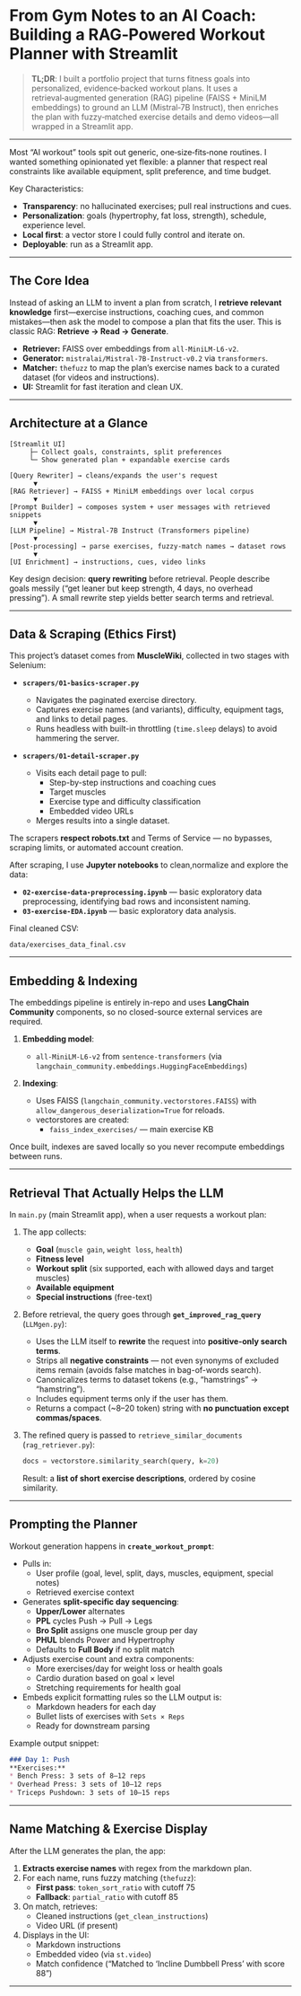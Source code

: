 # From Gym Notes to an AI Coach: Building a RAG‑Powered Workout Planner with Streamlit

> **TL;DR**: I built a portfolio project that turns fitness goals into personalized, evidence‑backed workout plans. It uses a retrieval‑augmented generation (RAG) pipeline (FAISS + MiniLM embeddings) to ground an LLM (Mistral‑7B Instruct), then enriches the plan with fuzzy‑matched exercise details and demo videos—all wrapped in a Streamlit app.

---

Most “AI workout” tools spit out generic, one‑size‑fits‑none routines. I wanted something opinionated yet flexible: a planner that respect real constraints like available equipment, split preference, and time budget. 

Key Characteristics:
- **Transparency**: no hallucinated exercises; pull real instructions and cues.
- **Personalization**: goals (hypertrophy, fat loss, strength), schedule, experience level.
- **Local first**: a vector store I could fully control and iterate on.
- **Deployable**: run as a Streamlit app.

---

## The Core Idea

Instead of asking an LLM to invent a plan from scratch, I **retrieve relevant knowledge** first—exercise instructions, coaching cues, and common mistakes—then ask the model to compose a plan that fits the user. This is classic RAG: **Retrieve → Read → Generate**.

- **Retriever:** FAISS over embeddings from `all‑MiniLM‑L6‑v2`.
- **Generator:** `mistralai/Mistral‑7B‑Instruct‑v0.2` via `transformers`.
- **Matcher:** `thefuzz` to map the plan’s exercise names back to a curated dataset (for videos and instructions).
- **UI:** Streamlit for fast iteration and clean UX.

---

## Architecture at a Glance

```
[Streamlit UI]
     ├─ Collect goals, constraints, split preferences
     └─ Show generated plan + expandable exercise cards

[Query Rewriter] → cleans/expands the user's request
      ▼
[RAG Retriever] → FAISS + MiniLM embeddings over local corpus
      ▼
[Prompt Builder] → composes system + user messages with retrieved snippets
      ▼
[LLM Pipeline] → Mistral‑7B Instruct (Transformers pipeline)
      ▼
[Post‑processing] → parse exercises, fuzzy‑match names → dataset rows
      ▼
[UI Enrichment] → instructions, cues, video links
```

Key design decision: **query rewriting** before retrieval. People describe goals messily (“get leaner but keep strength, 4 days, no overhead pressing”). A small rewrite step yields better search terms and retrieval.

---

## Data & Scraping (Ethics First)

This project’s dataset comes from **MuscleWiki**, collected in two stages with Selenium:

- **`scrapers/01-basics-scraper.py`**
  - Navigates the paginated exercise directory.
  - Captures exercise names (and variants), difficulty, equipment tags, and links to detail pages.
  - Runs headless with built-in throttling (`time.sleep` delays) to avoid hammering the server.

- **`scrapers/01-detail-scraper.py`**
  - Visits each detail page to pull:
    - Step-by-step instructions and coaching cues
    - Target muscles
    - Exercise type and difficulty classification
    - Embedded video URLs
  - Merges results into a single dataset.

The scrapers **respect robots.txt** and Terms of Service — no bypasses, scraping limits, or automated account creation.

After scraping, I use **Jupyter notebooks** to clean,normalize and explore the data:

- **`02-exercise-data-preprocessing.ipynb`** — basic exploratory data preprocessing, identifying bad rows and inconsistent naming.
- **`03-exercise-EDA.ipynb`** — basic exploratory data analysis.


Final cleaned CSV:

```
data/exercises_data_final.csv
```

---

## Embedding & Indexing

The embeddings pipeline is entirely in-repo and uses **LangChain Community** components, so no closed-source external services are required.

1. **Embedding model**:
   - `all-MiniLM-L6-v2` from `sentence-transformers` (via `langchain_community.embeddings.HuggingFaceEmbeddings`)

2. **Indexing**:
   - Uses FAISS (`langchain_community.vectorstores.FAISS`) with `allow_dangerous_deserialization=True` for reloads.
   - vectorstores are created:
     - `faiss_index_exercises/` — main exercise KB


Once built, indexes are saved locally so you never recompute embeddings between runs.

---

## Retrieval That Actually Helps the LLM

In `main.py` (main Streamlit app), when a user requests a workout plan:

1. The app collects:
   - **Goal** (`muscle gain`, `weight loss`, `health`)
   - **Fitness level**
   - **Workout split** (six supported, each with allowed days and target muscles)
   - **Available equipment**
   - **Special instructions** (free-text)

2. Before retrieval, the query goes through **`get_improved_rag_query`** (`LLMgen.py`):
   - Uses the LLM itself to **rewrite** the request into **positive-only search terms**.
   - Strips all **negative constraints** — not even synonyms of excluded items remain (avoids false matches in bag-of-words search).
   - Canonicalizes terms to dataset tokens (e.g., “hamstrings” → “hamstring”).
   - Includes equipment terms only if the user has them.
   - Returns a compact (~8–20 token) string with **no punctuation except commas/spaces**.


3. The refined query is passed to `retrieve_similar_documents` (`rag_retriever.py`):
   ```python
   docs = vectorstore.similarity_search(query, k=20)
   ```
   Result: a **list of short exercise descriptions**, ordered by cosine similarity.

---


## Prompting the Planner

Workout generation happens in **`create_workout_prompt`**:

- Pulls in:
  - User profile (goal, level, split, days, muscles, equipment, special notes)
  - Retrieved exercise context
- Generates **split-specific day sequencing**:
  - **Upper/Lower** alternates
  - **PPL** cycles Push → Pull → Legs
  - **Bro Split** assigns one muscle group per day
  - **PHUL** blends Power and Hypertrophy
  - Defaults to **Full Body** if no split match
- Adjusts exercise count and extra components:
  - More exercises/day for weight loss or health goals
  - Cardio duration based on goal × level
  - Stretching requirements for health goal
- Embeds explicit formatting rules so the LLM output is:
  - Markdown headers for each day
  - Bullet lists of exercises with `Sets × Reps`
  - Ready for downstream parsing

Example output snippet:
```markdown
### Day 1: Push
**Exercises:**
* Bench Press: 3 sets of 8–12 reps
* Overhead Press: 3 sets of 10–12 reps
* Triceps Pushdown: 3 sets of 10–15 reps
```

---

## Name Matching & Exercise Display

After the LLM generates the plan, the app:

1. **Extracts exercise names** with regex from the markdown plan.
2. For each name, runs fuzzy matching (`thefuzz`):
   - **First pass**: `token_sort_ratio` with cutoff 75
   - **Fallback**: `partial_ratio` with cutoff 85
3. On match, retrieves:
   - Cleaned instructions (`get_clean_instructions`)
   - Video URL (if present)
4. Displays in the UI:
   - Markdown instructions
   - Embedded video (via `st.video`)
   - Match confidence (“Matched to ‘Incline Dumbbell Press’ with score 88”)

---
